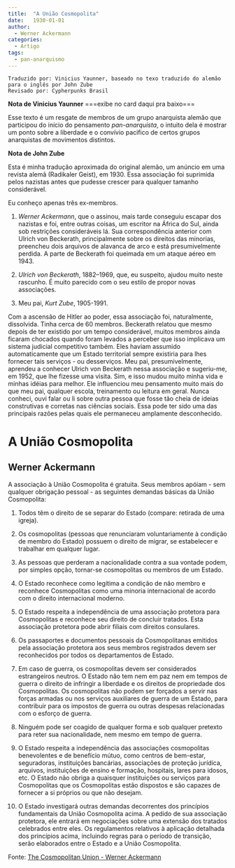 ```yaml
---
title:  "A União Cosmopolita"
date:   1930-01-01
author:
  - Werner Ackermann
categories:
  - Artigo
tags:
  - pan-anarquismo
---
```

```
Traduzido por: Vinicius Yaunner, baseado no texo traduzido do alemão para o inglês por John Zube
Revisado por: Cypherpunks Brasil
```

**Nota de Vinicius Yaunner**
===exibe no card daqui pra baixo===

Esse texto é um resgate de membros de um grupo anarquista alemão que participou do início do pensamento *pan-anarquista*, o intuito dela é mostrar um ponto sobre a liberdade e o convívio pacifico de certos grupos anarquistas de movimentos distintos.


**Nota de John Zube**

Esta é minha tradução aproximada do original alemão, um anúncio em uma revista alemã (Radikaler Geist), em 1930. Essa associação foi suprimida pelos nazistas antes que pudesse crescer para qualquer tamanho considerável.

Eu conheço apenas três ex-membros. 

1. *Werner Ackermann*, que o assinou, mais tarde conseguiu escapar dos nazistas e foi, entre outras coisas, um escritor na África do Sul, ainda sob restrições consideráveis lá. Sua correspondência anterior com Ulrich von Beckerath, principalmente sobre os direitos das minorias, preencheu dois arquivos de alavanca de arco e está presumivelmente perdida. A parte de Beckerath foi queimada em um ataque aéreo em 1943.

2. *Ulrich von Beckerath*, 1882–1969, que, eu suspeito, ajudou muito neste rascunho. É muito parecido com o seu estilo de propor novas associações.

3. Meu pai, *Kurt Zube*, 1905-1991.

Com a ascensão de Hitler ao poder, essa associação foi, naturalmente, dissolvida. Tinha cerca de 60 membros. Beckerath relatou que mesmo depois de ter existido por um tempo considerável, muitos membros ainda ficaram chocados quando foram levados a perceber que isso implicava um sistema judicial competitivo também. Eles haviam assumido automaticamente que um Estado territorial sempre existiria para lhes fornecer tais serviços - ou desserviços. Meu pai, presumivelmente, aprendeu a conhecer Ulrich von Beckerath nessa associação e sugeriu-me, em 1952, que lhe fizesse uma visita. Sim, e isso mudou muito minha vida e minhas idéias para melhor. Ele influenciou meu pensamento muito mais do que meu pai, qualquer escola, treinamento ou leitura em geral. Nunca conheci, ouvi falar ou li sobre outra pessoa que fosse tão cheia de ideias construtivas e corretas nas ciências sociais. Essa pode ter sido uma das principais razões pelas quais ele permaneceu amplamente desconhecido.

# A União Cosmopolita
## Werner Ackermann

A associação à União Cosmopolita é gratuita. Seus membros apóiam - sem qualquer obrigação pessoal - as seguintes demandas básicas da União Cosmopolita:

1. Todos têm o direito de se separar do Estado (compare: retirada de uma igreja).

2. Os cosmopolitas (pessoas que renunciaram voluntariamente à condição de membro do Estado) possuem o direito de migrar, se estabelecer e trabalhar em qualquer lugar.

3. As pessoas que perderam a nacionalidade contra a sua vontade podem, por simples opção, tornar-se cosmopolitas ou membros de um Estado.

4. O Estado reconhece como legítima a condição de não membro e reconhece Cosmopolitas como uma minoria internacional de acordo com o direito internacional moderno.

5. O Estado respeita a independência de uma associação protetora para Cosmopolitas e reconhece seu direito de concluir tratados. Esta associação protetora pode abrir filiais com direitos consulares.

6. Os passaportes e documentos pessoais da Cosmopolitanas emitidos pela associação protetora aos seus membros registrados devem ser reconhecidos por todos os departamentos de Estado.

7. Em caso de guerra, os cosmopolitas devem ser considerados estrangeiros neutros. O Estado não tem nem em paz nem em tempos de guerra o direito de infringir a liberdade e os direitos de propriedade dos Cosmopolitas. Os cosmopolitas não podem ser forçados a servir nas forças armadas ou nos serviços auxiliares de guerra de um Estado, para contribuir para os impostos de guerra ou outras despesas relacionadas com o esforço de guerra.

8. Ninguém pode ser coagido de qualquer forma e sob qualquer pretexto para reter sua nacionalidade, nem mesmo em tempo de guerra.

9. O Estado respeita a independência das associações cosmopolitas benevolentes e de benefício mútuo, como centros de bem-estar, seguradoras, instituições bancárias, associações de proteção jurídica, arquivos, instituições de ensino e formação, hospitais, lares para idosos, etc. O Estado não obriga a quaisquer instituições ou serviços para Cosmopolitas que os Cosmopolitas estão dispostos e são capazes de fornecer a si próprios ou que não desejam.

10. O Estado investigará outras demandas decorrentes dos princípios fundamentais da União Cosmopolita acima. A pedido de sua associação protetora, ele entrará em negociações sobre uma extensão dos tratados celebrados entre eles. Os regulamentos relativos à aplicação detalhada dos princípios acima, incluindo regras para o período de transição, serão elaborados entre o Estado e a União Cosmopolita.

Fonte: [The Cosmopolitan Union - Werner Ackermann](http://panarchy.org/ackermann/cosmopolitan.html)
